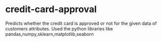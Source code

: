 # credit-card-approval
Predicts whether the credit card is approved or not for the given data of customers attributes.
Used the python libraries like pandas,numpy,sklearn,matplotlib,seaborn
